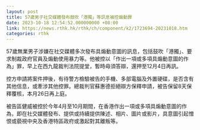 ```yaml
---
layout: post
title: 57歲男子社交媒體發布鼓吹「港獨」等訊息被控煽動罪
date: 2023-10-18 12:54:52.000000000 +08:00
link: https://news.rthk.hk/rthk/ch/component/k2/1723694-20231018.htm
categories: rthk
---
```


57歲無業男子涉嫌在社交媒體多次發布具煽動意圖的訊息，包括鼓吹「港獨」、要求制裁政府官員及煽動使用暴力等。他被控以「作出一項或多項具煽動意圖的作為」罪，早上在西九龍裁判法院提堂，暫時毋須答辯，還押至12月4日再訊。

控方申請將案件押後，有待警方檢驗被告的手機、多部電腦及外置硬碟，是否含有其他信息，或牽涉其他控罪。總裁判官蘇惠德拒絕辯方保釋申請，被告保留8天保釋覆核，本月26日再上庭。

被告區健威被控於今年4月至10月期間，在香港作出一項或多項具煽動意圖的作為，即在社交媒體發布、提供或持續提供陳述、相片、圖片或影片，具意圖引起憎恨或藐視中央及香港特區政府或激起對其離叛等。
